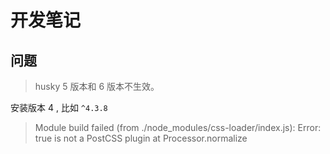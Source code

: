 # 开发笔记

## 问题

> husky 5 版本和 6 版本不生效。

安装版本 4 , 比如 `^4.3.8`

> Module build failed (from ./node_modules/css-loader/index.js):
> Error: true is not a PostCSS plugin at Processor.normalize

